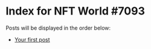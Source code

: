 # Index for NFT World #7093
Posts will be displayed in the order below:

- [Your first post](./001-first.md)

